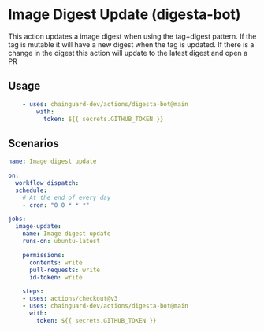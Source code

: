 # Image Digest Update (digesta-bot)

This action updates a image digest when using the tag+digest pattern.
If the tag is mutable it will have a new digest when the tag is updated.
If there is a change in the digest this action will update to the latest digest
and open a PR

## Usage

```yaml
    - uses: chainguard-dev/actions/digesta-bot@main
        with:
          token: ${{ secrets.GITHUB_TOKEN }}
```

## Scenarios

```yaml
name: Image digest update

on:
  workflow_dispatch:
  schedule:
    # At the end of every day
    - cron: "0 0 * * *"

jobs:
  image-update:
    name: Image digest update
    runs-on: ubuntu-latest

    permissions:
      contents: write
      pull-requests: write
      id-token: write

    steps:
    - uses: actions/checkout@v3
    - uses: chainguard-dev/actions/digesta-bot@main
      with:
        token: ${{ secrets.GITHUB_TOKEN }}
```
